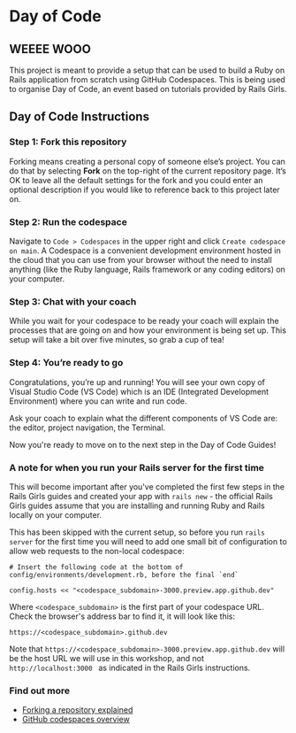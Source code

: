 # Day of Code

## WEEEE WOOO

This project is meant to provide a setup that can be used to build a Ruby on Rails application from scratch using GitHub Codespaces.
This is being used to organise Day of Code, an event based on tutorials provided by Rails Girls.

## Day of Code Instructions
### Step 1: Fork this repository
Forking means creating a personal copy of someone else’s project.
You can do that by selecting **Fork** on the top-right of the current repository page. 
It’s OK to leave all the default settings for the fork and you could enter an optional description if you would like to reference back to this project later on.

### Step 2: Run the codespace
Navigate to `Code > Codespaces` in the upper right and click `Create codespace on main`. 
A Codespace is a convenient development environment hosted in the cloud that you can use from your browser without the need to install anything (like the Ruby language, Rails framework or any coding editors) on your computer.

### Step 3: Chat with your coach
While you wait for your codespace to be ready your coach will explain the processes that are going on and how your environment is being set up.
This setup will take a bit over five minutes, so grab a cup of tea!

### Step 4: You’re ready to go
Congratulations, you’re up and running! You will see your own copy of Visual Studio Code (VS Code) which is an IDE (Integrated Development Environment) where you can write and run code.

Ask your coach to explain what the different components of VS Code are: the editor, project navigation, the Terminal.

Now you're ready to move on to the next step in the Day of Code Guides!

### A note for when you run your Rails server for the first time
This will become important after you've completed the first few steps in the Rails Girls guides and created your app with `rails new` - 
the official Rails Girls guides assume that you are installing and running Ruby and Rails locally on your computer.

This has been skipped with the current setup, so before you run `rails server` for the first time you will need to add one small bit of configuration to allow web requests to the non-local codespace:

```
# Insert the following code at the bottom of config/environments/development.rb, before the final `end`

config.hosts << "<codespace_subdomain>-3000.preview.app.github.dev"
```
Where `<codespace_subdomain>` is the first part of your codespace URL. Check the browser's address bar to find it, it will look like this:
```
https://<codespace_subdomain>.github.dev
```

Note that `https://<codespace_subdomain>-3000.preview.app.github.dev` will be the host URL we will use in this workshop, and not `http://localhost:3000 ` as indicated in the Rails Girls instructions.
### Find out more
- [Forking a repository explained](https://docs.github.com/en/get-started/quickstart/fork-a-repo)
- [GitHub codespaces overview](https://docs.github.com/en/codespaces/overview)